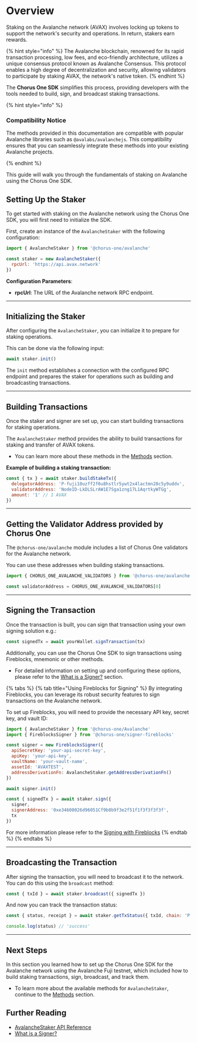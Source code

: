 # Overview

Staking on the Avalanche network (AVAX) involves locking up tokens to support the network's security and operations. In return, stakers earn rewards.

{% hint style="info" %}
The Avalanche blockchain, renowned for its rapid transaction processing, low fees, and eco-friendly architecture, utilizes a unique consensus protocol known as Avalanche Consensus. This protocol enables a high degree of decentralization and security, allowing validators to participate by staking AVAX, the network's native token.
{% endhint %}

The **Chorus One SDK** simplifies this process, providing developers with the tools needed to build, sign, and broadcast staking transactions.

{% hint style="info" %}

### Compatibility Notice

The methods provided in this documentation are compatible with popular Avalanche libraries such as `@avalabs/avalanchejs`. This compatibility ensures that you can seamlessly integrate these methods into your existing Avalanche projects.

{% endhint %}

This guide will walk you through the fundamentals of staking on Avalanche using the Chorus One SDK.

## Setting Up the Staker

To get started with staking on the Avalanche network using the Chorus One SDK, you will first need to initialize the SDK.

First, create an instance of the `AvalancheStaker` with the following configuration:

```javascript
import { AvalancheStaker } from '@chorus-one/avalanche'

const staker = new AvalancheStaker({
  rpcUrl: 'https://api.avax.network'
})
```

**Configuration Parameters**:

- **rpcUrl**: The URL of the Avalanche network RPC endpoint.

---

## Initializing the Staker

After configuring the `AvalancheStaker`, you can initialize it to prepare for staking operations.

This can be done via the following input:

```javascript
await staker.init()
```

The `init` method establishes a connection with the configured RPC endpoint and prepares the staker for operations such as building and broadcasting transactions.

---

## Building Transactions

Once the staker and signer are set up, you can start building transactions for staking operations.

The `AvalancheStaker` method provides the ability to build transactions for staking and transfer of AVAX tokens.

- You can learn more about these methods in the [Methods](methods.md) section.

**Example of building a staking transaction:**

```javascript
const { tx } = await staker.buildStakeTx({
  delegatorAddress: 'P-fuji10uzff2f0u8hstlr5ywt2x4lactmn28c5y9uddv',
  validatorAddress: 'NodeID-LkDLSLrAW1E7Sga1zng17L1AqrtkyWTGg',
  amount: '1' // 1 AVAX
})
```

---

## Getting the Validator Address provided by Chorus One

The `@chorus-one/avalanche` module includes a list of Chorus One validators for the Avalanche network.

You can use these addresses when building staking transactions.

```javascript
import { CHORUS_ONE_AVALANCHE_VALIDATORS } from '@chorus-one/avalanche'

const validatorAddress = CHORUS_ONE_AVALANCHE_VALIDATORS[0]
```

---

## Signing the Transaction

Once the transaction is built, you can sign that transaction using your own signing solution e.g.:

```js
const signedTx = await yourWallet.signTransaction(tx)
```

Additionally, you can use the Chorus One SDK to sign transactions using Fireblocks, mnemonic or other methods.

- For detailed information on setting up and configuring these options, please refer to the [What is a Signer?](../../signers-explained/what-is-a-signer.md) section.

{% tabs %}
{% tab title="Using Fireblocks for Signing" %}
By integrating Fireblocks, you can leverage its robust security features to sign transactions on the Avalanche network.

To set up Fireblocks, you will need to provide the necessary API key, secret key, and vault ID:

```javascript
import { AvalancheStaker } from '@chorus-one/Avalanche'
import { FireblocksSigner } from '@chorus-one/signer-fireblocks'

const signer = new FireblocksSigner({
  apiSecretKey: 'your-api-secret-key',
  apiKey: 'your-api-key',
  vaultName: 'your-vault-name',
  assetId: 'AVAXTEST',
  addressDerivationFn: AvalancheStaker.getAddressDerivationFn()
})

await signer.init()

const { signedTx } = await staker.sign({
  signer,
  signerAddress: '0xe34600026d96051Cf9b8b9f3e2f51f1f3f3f3f3f',
  tx
})
```

For more information please refer to the [Signing with Fireblocks](../../signers-explained/fireblocks.md)
{% endtab %}
{% endtabs %}

---

## Broadcasting the Transaction

After signing the transaction, you will need to broadcast it to the network. You can do this using the `broadcast` method:

```javascript
const { txId } = await staker.broadcast({ signedTx })
```

And now you can track the transaction status:

```javascript
const { status, receipt } = await staker.getTxStatus({ txId, chain: 'P' })

console.log(status) // 'success'
```

---

## Next Steps

In this section you learned how to set up the Chorus One SDK for the Avalanche network using the Avalanche Fuji testnet, which included how to build staking transactions, sign, broadcast, and track them.

- To learn more about the available methods for `AvalancheStaker`, continue to the [Methods](methods.md) section.

## Further Reading

- [AvalancheStaker API Reference](../../docs/classes/avalanche_src.AvalancheStaker.md)
- [What is a Signer?](../../signers-explained/what-is-a-signer.md)

```

```
